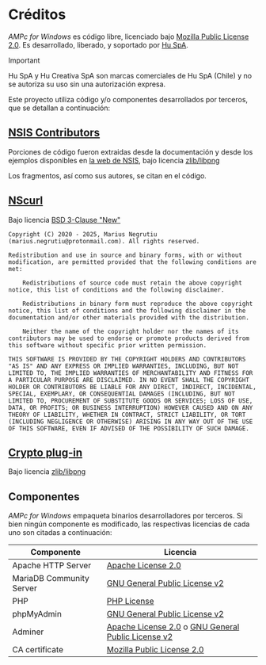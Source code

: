 # Créditos
_AMPc for Windows_ es código libre, licenciado bajo [Mozilla Public License 2.0](https://www.mozilla.org/en-US/MPL/). Es desarrollado, liberado, y soportado por [Hu SpA](https://hucreativa.cl/).

> [!IMPORTANT]
> Hu SpA y Hu Creativa SpA son marcas comerciales de Hu SpA (Chile) y no se autoriza su uso sin una autorización expresa.

Este proyecto utiliza código y/o componentes desarrollados por terceros, que se detallan a continuación:

## [NSIS Contributors](https://nsis.sourceforge.io/Developer_Center)
Porciones de código fueron extraidas desde la documentación y desde los ejemplos disponibles en [la web de NSIS](https://nsis.sourceforge.io/), bajo licencia [zlib/libpng](https://nsis.sourceforge.io/License)

Los fragmentos, así como sus autores, se citan en el código.

## [NScurl](https://github.com/negrutiu/nsis-nscurl/)
Bajo licencia [BSD 3-Clause "New"](https://github.com/negrutiu/nsis-nscurl/blob/master/LICENSE.md)

```
Copyright (C) 2020 - 2025, Marius Negrutiu (marius.negrutiu@protonmail.com). All rights reserved.

Redistribution and use in source and binary forms, with or without modification, are permitted provided that the following conditions are met:

    Redistributions of source code must retain the above copyright notice, this list of conditions and the following disclaimer.

    Redistributions in binary form must reproduce the above copyright notice, this list of conditions and the following disclaimer in the documentation and/or other materials provided with the distribution.

    Neither the name of the copyright holder nor the names of its contributors may be used to endorse or promote products derived from this software without specific prior written permission.

THIS SOFTWARE IS PROVIDED BY THE COPYRIGHT HOLDERS AND CONTRIBUTORS "AS IS" AND ANY EXPRESS OR IMPLIED WARRANTIES, INCLUDING, BUT NOT LIMITED TO, THE IMPLIED WARRANTIES OF MERCHANTABILITY AND FITNESS FOR A PARTICULAR PURPOSE ARE DISCLAIMED. IN NO EVENT SHALL THE COPYRIGHT HOLDER OR CONTRIBUTORS BE LIABLE FOR ANY DIRECT, INDIRECT, INCIDENTAL, SPECIAL, EXEMPLARY, OR CONSEQUENTIAL DAMAGES (INCLUDING, BUT NOT LIMITED TO, PROCUREMENT OF SUBSTITUTE GOODS OR SERVICES; LOSS OF USE, DATA, OR PROFITS; OR BUSINESS INTERRUPTION) HOWEVER CAUSED AND ON ANY THEORY OF LIABILITY, WHETHER IN CONTRACT, STRICT LIABILITY, OR TORT (INCLUDING NEGLIGENCE OR OTHERWISE) ARISING IN ANY WAY OUT OF THE USE OF THIS SOFTWARE, EVEN IF ADVISED OF THE POSSIBILITY OF SUCH DAMAGE.
```

## [Crypto plug-in](https://nsis.sourceforge.io/Crypto_plug-in)
Bajo licencia [zlib/libpng](https://nsis.sourceforge.io/License)

## Componentes
_AMPc for Windows_ empaqueta binarios desarrolladores por terceros. Si bien ningún componente es modificado, las respectivas licencias de cada uno son citadas a continuación:

| Componente | Licencia |
|---|---|
| Apache HTTP Server | [Apache License 2.0](https://www.apache.org/licenses/LICENSE-2.0.txt) |
| MariaDB Community Server | [GNU General Public License v2](https://www.gnu.org/licenses/old-licenses/gpl-2.0.txt) |
| PHP | [PHP License](https://www.php.net/license/3_01.txt) |
| phpMyAdmin | [GNU General Public License v2](https://www.gnu.org/licenses/old-licenses/gpl-2.0.txt) |
| Adminer | [Apache License 2.0](https://www.apache.org/licenses/LICENSE-2.0.txt) o [GNU General Public License v2](https://www.gnu.org/licenses/old-licenses/gpl-2.0.txt) |
| CA certificate | [Mozilla Public License 2.0](https://www.mozilla.org/en-US/MPL/2.0/) |
